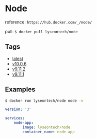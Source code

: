 # Node

reference: `https://hub.docker.com/_/node/`

pull: `$ docker pull lyseontech/node`

## Tags

- [latest](https://github.com/LyseonTech/images/blob/master/node/latest/Dockerfile)
- [v10.0.6](https://github.com/LyseonTech/images/blob/master/node/10.0.6/Dockerfile)
- [v9.11.2](https://github.com/LyseonTech/images/blob/master/node/9.11.2/Dockerfile)
- [v9.11.1](https://github.com/LyseonTech/images/blob/master/node/9.11.1/Dockerfile)

## Examples

```bash
$ docker run lyseontech/node node -v
```

```yml
version: '3'

services:
    node-app:
        image: lyseontech/node
        container_name: node-app
```
